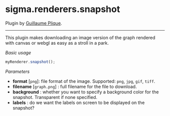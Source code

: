 sigma.renderers.snapshot
========================

Plugin by [Guillaume Plique](https://github.com/Yomguithereal).

---

This plugin makes downloading an image version of the graph rendered with canvas or webgl as easy as a stroll in a park.

*Basic usage*

```js
myRenderer.snapshot();
```

*Parameters*

* **format** [`png`]: file format of the image. Supported: `png`, `jpg`, `gif`, `tiff`.
* **filename** [`graph.png`] : full filename for the file to download.
* **background** : whether you want to specify a background color for the snapshot. Transparent if none specified.
* **labels** : do we want the labels on screen to be displayed on the snapshot?
